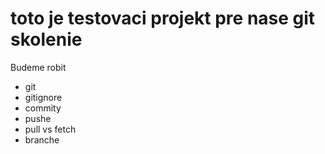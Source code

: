 # toto je testovaci projekt pre nase git skolenie

Budeme robit
* git
* gitignore
* commity
* pushe
* pull vs fetch
* branche